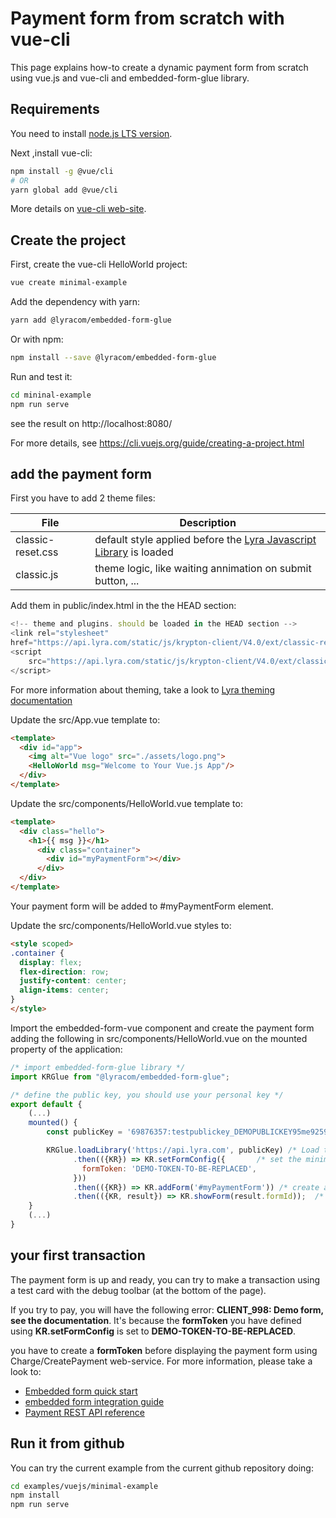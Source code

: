 # Payment form from scratch with vue-cli

This page explains how-to create a dynamic payment form from scratch using
vue.js and vue-cli and embedded-form-glue library.

## Requirements

You need to install [node.js LTS version](https://nodejs.org/en/).

Next ,install vue-cli:

```bash
npm install -g @vue/cli
# OR
yarn global add @vue/cli
```

More details on [vue-cli web-site](https://cli.vuejs.org/guide/installation.html).

## Create the project

First, create the vue-cli HelloWorld project:

```sh
vue create minimal-example
```

Add the dependency with yarn:

```bash
yarn add @lyracom/embedded-form-glue
```

Or with npm:

```bash
npm install --save @lyracom/embedded-form-glue
```

Run and test it:

```sh
cd mininal-example
npm run serve
```

see the result on http://localhost:8080/

For more  details, see https://cli.vuejs.org/guide/creating-a-project.html

## add the payment form

First you have to add 2 theme files:

| File                  | Description
| --------------------- | ---------------------
| classic-reset.css     | default style applied before the [Lyra Javascript Library][JS Link] is loaded
| classic.js            | theme logic, like waiting annimation on submit button, ...

Add them in public/index.html in the the HEAD section:

```javascript
<!-- theme and plugins. should be loaded in the HEAD section -->
<link rel="stylesheet"
href="https://api.lyra.com/static/js/krypton-client/V4.0/ext/classic-reset.css">
<script
    src="https://api.lyra.com/static/js/krypton-client/V4.0/ext/classic.js">
</script>
```

For more information about theming, take a look to [Lyra theming documentation][JS Themes]

Update the src/App.vue template to:

```html
<template>
  <div id="app">
    <img alt="Vue logo" src="./assets/logo.png">
    <HelloWorld msg="Welcome to Your Vue.js App"/>
  </div>
</template>
````

Update the src/components/HelloWorld.vue template to:

```html
<template>
  <div class="hello">
    <h1>{{ msg }}</h1>
      <div class="container">
        <div id="myPaymentForm"></div>
      </div>
  </div>
</template>
````

Your payment form will be added to #myPaymentForm element.

Update the src/components/HelloWorld.vue styles to:

```html
<style scoped>
.container {
  display: flex;
  flex-direction: row;
  justify-content: center;
  align-items: center;
}
</style>
```

Import the embedded-form-vue component and create the payment form adding
the following in src/components/HelloWorld.vue on the mounted property of the application:

```javascript
/* import embedded-form-glue library */
import KRGlue from "@lyracom/embedded-form-glue";

/* define the public key, you should use your personal key */
export default {
    (...)
    mounted() {
        const publicKey = '69876357:testpublickey_DEMOPUBLICKEY95me92597fd28tGD4r5';

        KRGlue.loadLibrary('https://api.lyra.com', publicKey) /* Load the remote library */
              .then(({KR}) => KR.setFormConfig({       /* set the minimal configuration */
                formToken: 'DEMO-TOKEN-TO-BE-REPLACED',
              }))
              .then(({KR}) => KR.addForm('#myPaymentForm')) /* create a payment form */
              .then(({KR, result}) => KR.showForm(result.formId));  /* show the payment form */
    }
    (...)
}
```

## your first transaction

The payment form is up and ready, you can try to make a transaction using
a test card with the debug toolbar (at the bottom of the page).

If you try to pay, you will have the following error: **CLIENT_998: Demo form, see the documentation**.
It's because the **formToken** you have defined using **KR.setFormConfig** is set to **DEMO-TOKEN-TO-BE-REPLACED**.

you have to create a **formToken** before displaying the payment form using Charge/CreatePayment web-service.
For more information, please take a look to:

* [Embedded form quick start][JS quick start]
* [embedded form integration guide][JS integration guide]
* [Payment REST API reference][REST API]

## Run it from github

You can try the current example from the current github repository doing:

```sh
cd examples/vuejs/minimal-example
npm install
npm run serve
```

[JS Link]: https://lyra.com/fr/doc/rest/V4.0/javascript
[JS Themes]: https://lyra.com/fr/doc/rest/V4.0/javascript/features/themes.html
[JS quick start]: https://lyra.com/fr/doc/rest/V4.0/javascript/quick_start_js.html
[JS integration guide]: https://lyra.com/fr/doc/rest/V4.0/javascript/guide/start.html
[REST API]: https://lyra.com/fr/doc/rest/V4.0/api/reference.html
